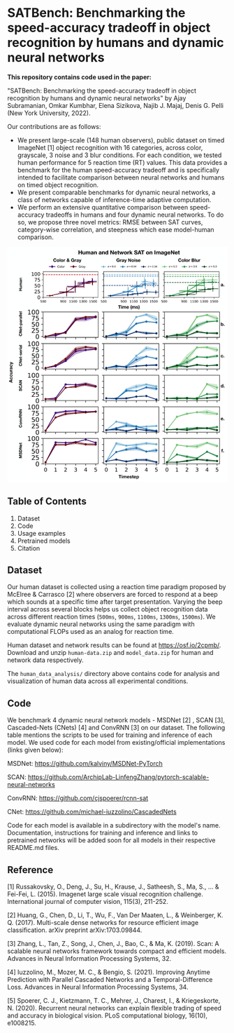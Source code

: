 # SATBench: Benchmarking the speed-accuracy tradeoff in object recognition by humans and dynamic neural networks

**This repository contains code used in the paper:**

"SATBench: Benchmarking the speed-accuracy tradeoff in object recognition by humans and dynamic neural networks" by Ajay Subramanian, Omkar Kumbhar, Elena Sizikova, Najib J. Majaj, Denis G. Pelli (New York University, 2022).

Our contributions are as follows:
* We present large-scale (148 human observers), public dataset on timed ImageNet [1] object recognition with 16 categories, across color, grayscale, 3 noise and 3 blur conditions. For each condition, we tested human performance for 5 reaction time (RT) values. This data provides a benchmark for the human speed-accuracy tradeoff and is specifically intended to facilitate comparison between neural networks and humans on timed object recognition.
* We present comparable benchmarks for dynamic neural networks, a class of networks capable of inference-time adaptive computation.
* We perform an extensive quantitative comparison between speed-accuracy tradeoffs in humans and four dynamic neural networks. To do so, we propose three novel metrics: RMSE between SAT curves, category-wise correlation, and steepness which ease model-human comparison.

![](assets/human-network-sat.jpeg)

## Table of Contents
1. Dataset
2. Code
3. Usage examples
4. Pretrained models
5. Citation

## Dataset
Our human dataset is collected using a reaction time paradigm proposed by McElree & Carrasco [2] where observers are forced to respond at a beep which sounds at a specific time after target presentation. Varying the beep interval across several blocks helps us collect object recognition data across different reaction times (`500ms`, `900ms`, `1100ms`, `1300ms`, `1500ms`). We evaluate dynamic neural networks using the same paradigm with computational FLOPs used as an analog for reaction time.

Human dataset and network results can be found at https://osf.io/2cpmb/. Download and unzip `human-data.zip` and `model_data.zip` for human and network data respectively.

The `human_data_analysis/` directory above contains code for analysis and visualization of human data across all experimental conditions.

## Code
We benchmark 4 dynamic neural network models - MSDNet [2] , SCAN [3], Cascaded-Nets (CNets) [4]  and ConvRNN [3] on our dataset. The following table mentions the scripts to be used for training and inference of each model. We used code for each model from existing/official implementations (links given below):

MSDNet: https://github.com/kalviny/MSDNet-PyTorch

SCAN: https://github.com/ArchipLab-LinfengZhang/pytorch-scalable-neural-networks

ConvRNN: https://github.com/cjspoerer/rcnn-sat

CNet: https://github.com/michael-iuzzolino/CascadedNets

Code for each model is available in a subdirectory with the model's name. Documentation, instructions for training and inference and links to pretrained networks will be added soon for all models in their respective README.md files.

## Reference
[1] Russakovsky, O., Deng, J., Su, H., Krause, J., Satheesh, S., Ma, S., ... & Fei-Fei, L. (2015). Imagenet large scale visual recognition challenge. International journal of computer vision, 115(3), 211-252.

[2] Huang, G., Chen, D., Li, T., Wu, F., Van Der Maaten, L., & Weinberger, K. Q. (2017). Multi-scale dense networks for resource efficient image classification. arXiv preprint arXiv:1703.09844.

[3] Zhang, L., Tan, Z., Song, J., Chen, J., Bao, C., & Ma, K. (2019). Scan: A scalable neural networks framework towards compact and efficient models. Advances in Neural Information Processing Systems, 32.

[4] Iuzzolino, M., Mozer, M. C., & Bengio, S. (2021). Improving Anytime Prediction with Parallel Cascaded Networks and a Temporal-Difference Loss. Advances in Neural Information Processing Systems, 34.

[5] Spoerer, C. J., Kietzmann, T. C., Mehrer, J., Charest, I., & Kriegeskorte, N. (2020). Recurrent neural networks can explain flexible trading of speed and accuracy in biological vision. PLoS computational biology, 16(10), e1008215.
